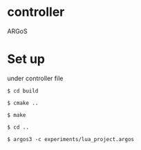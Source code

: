 # controller
ARGoS

# Set up
under controller file 

``` $ cd build ```

``` $ cmake .. ```

``` $ make ```

``` $ cd .. ```

``` $ argos3 -c experiments/lua_project.argos ```


